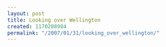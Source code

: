 ```yaml
---
layout: post
title: Looking over Wellington
created: 1170208984
permalink: "/2007/01/31/looking_over_wellington/"
---
```



